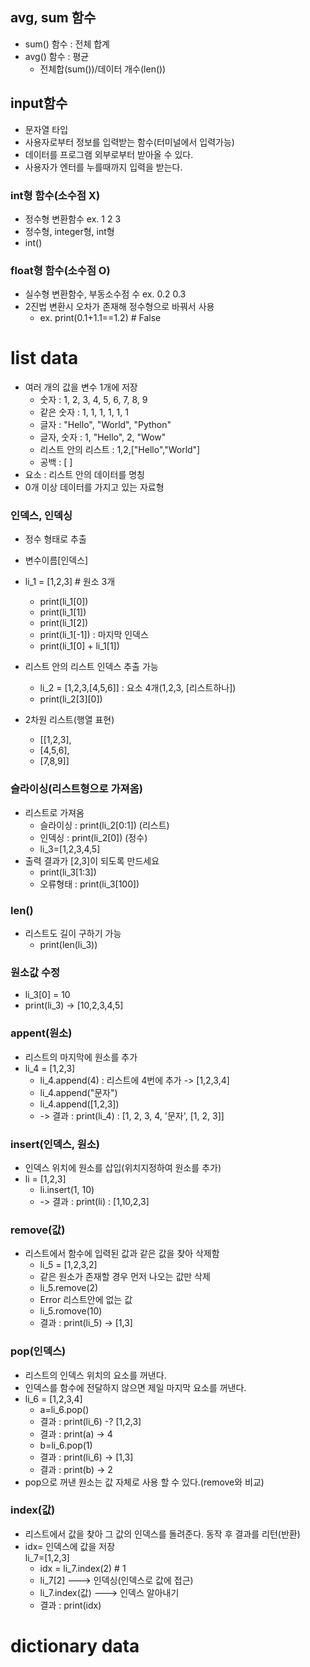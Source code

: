 ## avg, sum 함수
- sum() 함수 : 전체 합계
- avg() 함수 : 평균
  - 전체합(sum())/데이터 개수(len())
## input함수
- 문자열 타입
- 사용자로부터 정보를 입력받는 함수(터미널에서 입력가능)
- 데이터를 프로그램 외부로부터 받아올 수 있다.
- 사용자가 엔터를 누를때까지 입력을 받는다.
### int형 함수(소수점 X)
- 정수형 변환함수 ex. 1 2 3
- 정수형, integer형, int형
- int()
### float형 함수(소수점 O)
- 실수형 변환함수, 부동소수점 수 ex. 0.2 0.3
- 2진법 변환시 오차가 존재해 정수형으로 바꿔서 사용
  - ex. print(0.1+1.1==1.2) # False
# list data
- 여러 개의 값을 변수 1개에 저장
  - 숫자 : 1, 2, 3, 4, 5, 6, 7, 8, 9
  - 같은 숫자 : 1, 1, 1, 1, 1, 1
  - 글자 : "Hello", "World", "Python"
  - 글자, 숫자 : 1, "Hello", 2, "Wow"
  - 리스트 안의 리스트 : 1,2,["Hello","World"]
  - 공백 : [ ]
- 요소 : 리스트 안의 데이터를 명칭
- 0개 이상 데이터를 가지고 있는 자료형
### 인덱스, 인덱싱
- 정수 형태로 추출
- 변수이름[인덱스]
- li_1 = [1,2,3] # 원소 3개
  - print(li_1[0])
  - print(li_1[1])
  - print(li_1[2])
  - print(li_1[-1]) : 마지막 인덱스
  - print(li_1[0] + li_1[1])

- 리스트 안의 리스트 인덱스 추출 가능
  - li_2 = [1,2,3,[4,5,6]] : 요소 4개(1,2,3, [리스트하나])
  - print(li_2[3][0])
- 2차원 리스트(행열 표현)
  - [[1,2,3],
  - [4,5,6],
  - [7,8,9]]

### 슬라이싱(리스트형으로 가져옴)
- 리스트로 가져옴
  - 슬라이싱 : print(li_2[0:1]) (리스트)
  - 인덱싱 : print(li_2[0]) (정수)
  - li_3=[1,2,3,4,5]
- 출력 결과가 [2,3]이 되도록 만드세요
  - print(li_3[1:3])
  - 오류형태 : print(li_3[100])

### len()
- 리스트도 길이 구하기 가능
  - print(len(li_3))

### 원소값 수정
- li_3[0] = 10
- print(li_3) -> [10,2,3,4,5]

### appent(원소)
- 리스트의 마지막에 원소를 추가
- li_4 = [1,2,3]
  - li_4.append(4) : 리스트에 4번에 추가 -> [1,2,3,4]
  - li_4.append("문자")
  - li_4.append([1,2,3])
  - -> 결과 : print(li_4) : [1, 2, 3, 4, '문자', [1, 2, 3]]
### insert(인덱스, 원소)
- 인덱스 위치에 원소를 삽입(위치지정하여 원소를 추가)
- li = [1,2,3]
  - li.insert(1, 10)
  - -> 결과 : print(li) : [1,10,2,3]
### remove(값)
- 리스트에서 함수에 입력된 값과 같은 값을 찾아 삭제함
  - li_5 = [1,2,3,2]
  - 같은 원소가 존재할 경우 먼저 나오는 값만 삭제
   - li_5.remove(2)
  - Error 리스트안에 없는 값
   - li_5.romove(10)
  - 결과 : print(li_5) -> [1,3]

### pop(인덱스)
- 리스트의 인덱스 위치의 요소를 꺼낸다.
- 인덱스를 함수에 전달하지 않으면 제일 마지막 요소를 꺼낸다.
- li_6 = [1,2,3,4]
  - a=li_6.pop() 
  - 결과 : print(li_6) -? [1,2,3]
  - 결과 : print(a) -> 4
  - b=li_6.pop(1) 
  - 결과 : print(li_6) -> [1,3]
  - 결과 : print(b) -> 2
- pop으로 꺼낸 원소는 값 자체로 사용 할 수 있다.(remove와 비교)

### index(값)
- 리스트에서 값을 찾아 그 값의 인덱스를 돌려준다. 동작 후 결과를 리턴(반환)
- idx= 인덱스에 값을 저장  
  li_7=[1,2,3]
  - idx = li_7.index(2) # 1
  - li_7[2] ---> 인덱싱(인덱스로 값에 접근)
  - li_7.index(값) ---> 인덱스 알아내기
  - 결과 : print(idx)
# dictionary data
